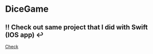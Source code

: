 # DiceGame
<h2>‼️ Check out same project that I did with Swift (IOS app) ↩️</h2>
<a href="https://github.com/NigoraFayzullaeva/dice-ios-app"<h3>Check</h3></a>
